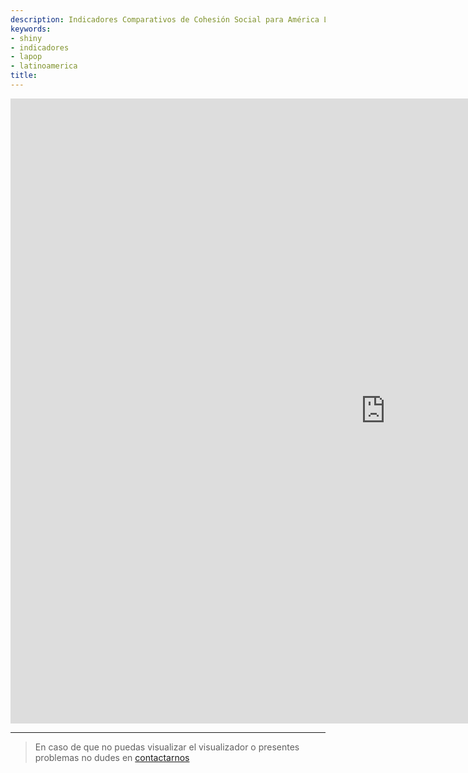 ```yaml
---
description: Indicadores Comparativos de Cohesión Social para América Latina
keywords:
- shiny
- indicadores
- lapop
- latinoamerica
title: 
---
```


<iframe scrolling="yes" frameborder="no" src="https://juitsa.shinyapps.io/ocs-coes/" class="l-screen-inset shaded" style="
    width: 1200px;
    height: 1000px;
"></iframe>


---

> En caso de que no puedas visualizar el visualizador o presentes problemas no dudes en [contactarnos](#contact)
